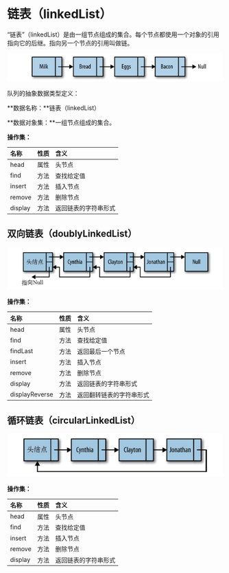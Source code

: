 # 链表（linkedList）

“链表”（linkedList）是由一组节点组成的集合。每个节点都使用一个对象的引用指向它的后继。指向另一个节点的引用叫做链。

![链表（linkedList）](./linkedList.jpg)

队列的抽象数据类型定义：

**数据名称：**链表（linkedList）

**数据对象集：**一组节点组成的集合。

**操作集：**

|名称|性质|含义|
|:-----|:------|:------|
|head|属性|头节点|
|find|方法|查找给定值|
|insert|方法|插入节点|
|remove|方法|删除节点|
|display|方法|返回链表的字符串形式|

## 双向链表（doublyLinkedList）

![链表（linkedList）](./doublyLinkedList.jpg)

**操作集：**

|名称|性质|含义|
|:-----|:------|:------|
|head|属性|头节点|
|find|方法|查找给定值|
|findLast|方法|返回最后一个节点|
|insert|方法|插入节点|
|remove|方法|删除节点|
|display|方法|返回链表的字符串形式|
|displayReverse|方法|返回翻转链表的字符串形式|

## 循环链表（circularLinkedList）

![链表（linkedList）](./circularLinkedList.jpg)

**操作集：**

|名称|性质|含义|
|:-----|:------|:------|
|head|属性|头节点|
|find|方法|查找给定值|
|insert|方法|插入节点|
|remove|方法|删除节点|
|display|方法|返回链表的字符串形式|